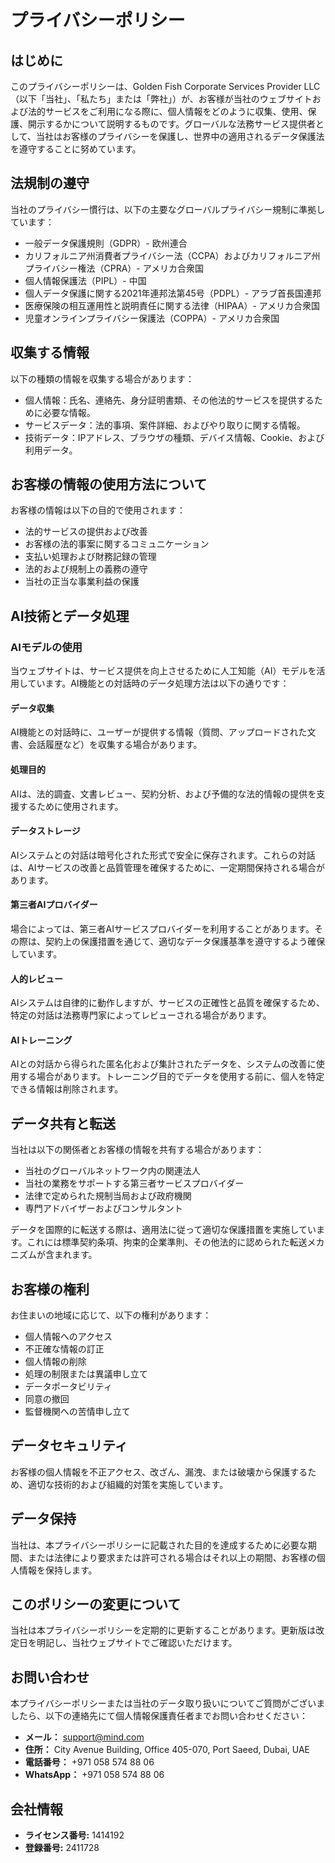 # プライバシーポリシー

## はじめに

このプライバシーポリシーは、Golden Fish Corporate Services Provider LLC（以下「当社」、「私たち」または「弊社」）が、お客様が当社のウェブサイトおよび法的サービスをご利用になる際に、個人情報をどのように収集、使用、保護、開示するかについて説明するものです。グローバルな法務サービス提供者として、当社はお客様のプライバシーを保護し、世界中の適用されるデータ保護法を遵守することに努めています。

## 法規制の遵守

当社のプライバシー慣行は、以下の主要なグローバルプライバシー規制に準拠しています：

- 一般データ保護規則（GDPR）- 欧州連合
- カリフォルニア州消費者プライバシー法（CCPA）およびカリフォルニア州プライバシー権法（CPRA）- アメリカ合衆国
- 個人情報保護法（PIPL）- 中国
- 個人データ保護に関する2021年連邦法第45号（PDPL）- アラブ首長国連邦
- 医療保険の相互運用性と説明責任に関する法律（HIPAA）- アメリカ合衆国
- 児童オンラインプライバシー保護法（COPPA）- アメリカ合衆国

## 収集する情報

以下の種類の情報を収集する場合があります：

- 個人情報：氏名、連絡先、身分証明書類、その他法的サービスを提供するために必要な情報。
- サービスデータ：法的事項、案件詳細、およびやり取りに関する情報。
- 技術データ：IPアドレス、ブラウザの種類、デバイス情報、Cookie、および利用データ。

## お客様の情報の使用方法について

お客様の情報は以下の目的で使用されます：

- 法的サービスの提供および改善
- お客様の法的事案に関するコミュニケーション
- 支払い処理および財務記録の管理
- 法的および規制上の義務の遵守
- 当社の正当な事業利益の保護

## AI技術とデータ処理

### AIモデルの使用

当ウェブサイトは、サービス提供を向上させるために人工知能（AI）モデルを活用しています。AI機能との対話時のデータ処理方法は以下の通りです：

#### データ収集

AI機能との対話時に、ユーザーが提供する情報（質問、アップロードされた文書、会話履歴など）を収集する場合があります。

#### 処理目的

AIは、法的調査、文書レビュー、契約分析、および予備的な法的情報の提供を支援するために使用されます。

#### データストレージ

AIシステムとの対話は暗号化された形式で安全に保存されます。これらの対話は、AIサービスの改善と品質管理を確保するために、一定期間保持される場合があります。

#### 第三者AIプロバイダー

場合によっては、第三者AIサービスプロバイダーを利用することがあります。その際は、契約上の保護措置を通じて、適切なデータ保護基準を遵守するよう確保しています。

#### 人的レビュー

AIシステムは自律的に動作しますが、サービスの正確性と品質を確保するため、特定の対話は法務専門家によってレビューされる場合があります。

#### AIトレーニング

AIとの対話から得られた匿名化および集計されたデータを、システムの改善に使用する場合があります。トレーニング目的でデータを使用する前に、個人を特定できる情報は削除されます。

## データ共有と転送

当社は以下の関係者とお客様の情報を共有する場合があります：

- 当社のグローバルネットワーク内の関連法人
- 当社の業務をサポートする第三者サービスプロバイダー
- 法律で定められた規制当局および政府機関
- 専門アドバイザーおよびコンサルタント

データを国際的に転送する際は、適用法に従って適切な保護措置を実施しています。これには標準契約条項、拘束的企業準則、その他法的に認められた転送メカニズムが含まれます。

## お客様の権利

お住まいの地域に応じて、以下の権利があります：

- 個人情報へのアクセス
- 不正確な情報の訂正
- 個人情報の削除
- 処理の制限または異議申し立て
- データポータビリティ
- 同意の撤回
- 監督機関への苦情申し立て

## データセキュリティ

お客様の個人情報を不正アクセス、改ざん、漏洩、または破壊から保護するため、適切な技術的および組織的対策を実施しています。

## データ保持

当社は、本プライバシーポリシーに記載された目的を達成するために必要な期間、または法律により要求または許可される場合はそれ以上の期間、お客様の個人情報を保持します。

## このポリシーの変更について

当社は本プライバシーポリシーを定期的に更新することがあります。更新版は改定日を明記し、当社ウェブサイトでご確認いただけます。

## お問い合わせ

本プライバシーポリシーまたは当社のデータ取り扱いについてご質問がございましたら、以下の連絡先にて個人情報保護責任者までお問い合わせください：

- **メール：** support@mind.com
- **住所：** City Avenue Building, Office 405-070, Port Saeed, Dubai, UAE
- **電話番号：** +971 058 574 88 06
- **WhatsApp：** +971 058 574 88 06

## 会社情報

- **ライセンス番号:** 1414192
- **登録番号:** 2411728